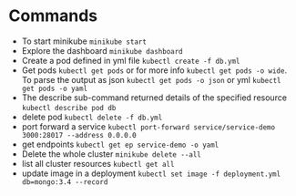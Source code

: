 # Commands
- To start minikube `minikube start`
- Explore the dashboard `minikube dashboard`
- Create a pod defined in yml file `kubectl create -f db.yml`
- Get pods `kubectl get pods` or for more info `kubectl get pods -o wide`. To parse the output as json `kubectl get pods -o json` or yml `kubectl get pods -o yaml`
- The describe sub-command returned details of the specified resource `kubectl describe pod db`
- delete pod `kubectl delete -f db.yml`
- port forward a service `kubectl port-forward service/service-demo 3000:28017 --address 0.0.0.0`
- get endpoints `kubectl get ep service-demo -o yaml`
- Delete the whole cluster `minikube delete --all`
- list all cluster resources `kubectl get all`
- update image in a deployment `kubectl set image -f deployment.yml db=mongo:3.4 --record`